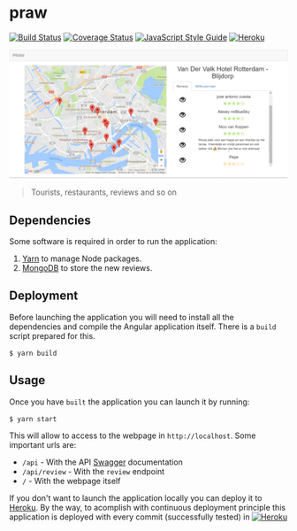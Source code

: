 # praw
[![Build Status](https://travis-ci.org/dicearr/praw.svg?branch=master)](https://travis-ci.org/dicearr/praw)
[![Coverage Status](https://coveralls.io/repos/github/dicearr/praw/badge.svg?branch=master)](https://coveralls.io/github/dicearr/praw?branch=master)
[![JavaScript Style Guide](https://img.shields.io/badge/code_style-standard-brightgreen.svg)](https://standardjs.com)
[![Heroku](http://heroku-badge.herokuapp.com/?app=praw&style=flat&svg=1&root=index.html)](http://praw.herokuapp.com)

![PRAW](/docs/praw.PNG?raw=true)
> Tourists, restaurants, reviews and so on

## Dependencies
Some software is required in order to run the application:  
1. [Yarn](https://yarnpkg.com/lang/en/) to manage Node packages.
2. [MongoDB](https://www.mongodb.com) to store the new reviews.

## Deployment
Before launching the application you will need to install all the dependencies and compile the Angular application itself. There is a `build` script prepared for this.
```
$ yarn build
```

## Usage
Once you have `built` the application you can launch it by running:
```
$ yarn start
```
This will allow to access to the webpage in `http://localhost`. Some important urls are:

- `/api` - With the API [Swagger](http://swagger.io/docs/specification/what-is-swagger/) documentation
- `/api/review` - With the `review` endpoint
- `/` - With the webpage itself

If you don't want to launch the application locally you can deploy it to [Heroku](https://www.heroku.com). By the way, to acomplish with continuous deployment principle this application is deployed with every commit (successfully tested) in [![Heroku](http://heroku-badge.herokuapp.com/?app=praw&style=flat&svg=1&root=index.html)](http://praw.herokuapp.com)
